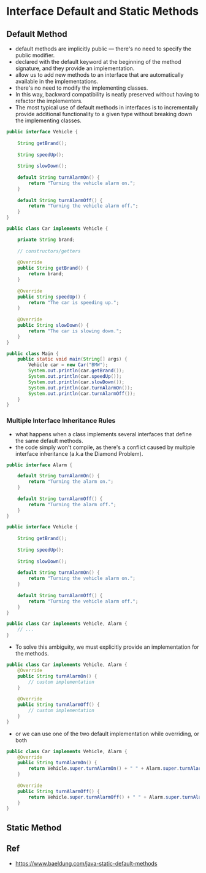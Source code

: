 # Interface Default and Static Methods

## Default Method

* default methods are implicitly public — there's no need to specify the public modifier.
* declared with the default keyword at the beginning of the method signature, and they provide an implementation.
* allow us to add new methods to an interface that are automatically available in the implementations.
* there's no need to modify the implementing classes.
* In this way, backward compatibility is neatly preserved without having to refactor the implementers.
* The most typical use of default methods in interfaces is to incrementally provide additional functionality to a given type without breaking down the implementing classes.

```java
public interface Vehicle {
    
    String getBrand();
    
    String speedUp();
    
    String slowDown();
    
    default String turnAlarmOn() {
        return "Turning the vehicle alarm on.";
    }
    
    default String turnAlarmOff() {
        return "Turning the vehicle alarm off.";
    }
}

public class Car implements Vehicle {

    private String brand;
    
    // constructors/getters
    
    @Override
    public String getBrand() {
        return brand;
    }
    
    @Override
    public String speedUp() {
        return "The car is speeding up.";
    }
    
    @Override
    public String slowDown() {
        return "The car is slowing down.";
    }
}

public class Main {
    public static void main(String[] args) { 
        Vehicle car = new Car("BMW");
        System.out.println(car.getBrand());
        System.out.println(car.speedUp());
        System.out.println(car.slowDown());
        System.out.println(car.turnAlarmOn());
        System.out.println(car.turnAlarmOff());
    }
}
```

### Multiple Interface Inheritance Rules

* what happens when a class implements several interfaces that define the same default methods.
* the code simply won't compile, as there's a conflict caused by multiple interface inheritance (a.k.a the Diamond Problem).

```java
public interface Alarm {

    default String turnAlarmOn() {
        return "Turning the alarm on.";
    }
    
    default String turnAlarmOff() {
        return "Turning the alarm off.";
    }
}

public interface Vehicle {
    
    String getBrand();
    
    String speedUp();
    
    String slowDown();
    
    default String turnAlarmOn() {
        return "Turning the vehicle alarm on.";
    }
    
    default String turnAlarmOff() {
        return "Turning the vehicle alarm off.";
    }
}

public class Car implements Vehicle, Alarm {
    // ...
}
```

* To solve this ambiguity, we must explicitly provide an implementation for the methods.

```java
public class Car implements Vehicle, Alarm {
    @Override
    public String turnAlarmOn() {
        // custom implementation
    }
        
    @Override
    public String turnAlarmOff() {
        // custom implementation
    }
}
```

* or we can use one of the two default implementation while overriding, or both

```java
public class Car implements Vehicle, Alarm {
    @Override
    public String turnAlarmOn() {
        return Vehicle.super.turnAlarmOn() + " " + Alarm.super.turnAlarmOn();
    }
        
    @Override
    public String turnAlarmOff() {
        return Vehicle.super.turnAlarmOff() + " " + Alarm.super.turnAlarmOff();
    }
}
```

## Static Method

## Ref
* https://www.baeldung.com/java-static-default-methods
